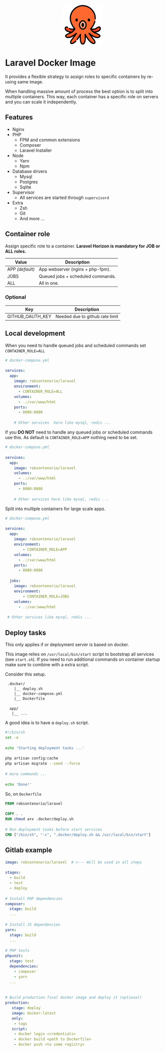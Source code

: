 <div align="center">
    <img src="octopus.png">
</div>

# Laravel Docker Image

It provides a flexible strategy to assign roles to specific containers by re-using same image.

When handling massive amount of process the best option is to split into multiple containers. This way, each container has a specific role on servers and you can scale it independently.

## Features

- Nginx
- PHP
    - FPM and common extensions
    - Composer
    - Laravel Installer    
- Node
    - Yarn
    - Npm
- Database drivers
    - Mysql 
    - Postgres 
    - Sqlite
- Supervisor
   - All services are started through `supervisord`
- Extra
   - Zsh
   - Git
   - And more ...

## Container role

Assign specific role to a container.
**Laravel Horizon is mandatory for JOB or ALL roles.**


| Value             | Description |
| ---------------   | ----------- |
| APP *(default)*   | App webserver (nginx + php-fpm).   
| JOBS              | Queued jobs + scheduled commands. 
| ALL               | All in one. 

### Optional

| Key                         | Description |
| --------------------------- | ----------- |
| GITHUB_OAUTH_KEY            | Needed due to github rate limit |


## Local development

When you need to handle queued jobs and scheduled commands set `CONTAINER_ROLE=ALL`

```yaml
# docker-compose.yml

services:
  app:
    image: robsontenorio/laravel    
    environment:
      - CONTAINER_ROLE=ALL
    volumes:
      - .:/var/www/html
    ports:
      - 8080:8080

    # Other services  here like mysql, redis ...
```

If you **DO NOT** need to handle any queued jobs or scheduled commands use this.
As default is `CONTAINER_ROLE=APP` nothing need to be set. 

```yaml
# docker-compose.yml

services:
  app:
    image: robsontenorio/laravel     
    volumes:
      - .:/var/www/html
    ports:
      - 8080:8080

    # Other services here like mysql, redis ...
```


Split into multiple containers for large scale apps.

```yaml
# docker-compose.yml

services:
  app:
    image: robsontenorio/laravel
    environment:
        - CONTAINER_ROLE=APP
    volumes:
      - .:/var/www/html
    ports:
      - 8080:8080

  jobs:
    image: robsontenorio/laravel
    environment:
        - CONTAINER_ROLE=JOBS
    volumes:
      - .:/var/www/html

 # Other services like mysql, redis ...
```

## Deploy tasks

This only applies if or deployment server is based on docker.

This image relies on `/usr/local/bin/start`  script to bootstrap all services (see `start.sh`). If you need to run additional commands on container startup make sure to combine with a extra script.

Consider this setup.

``` 
 .docker/
    |__ deploy.sh
    |__ docker-compose.yml
    |__ Dockerfile

  app/
   |__ ...
```

A good idea is to have a `deploy.sh` script. 

```bash
#!/bin/sh
set -e

echo 'Starting deployment tasks ...'

php artisan config:cache
php artisan migrate --seed --force

# more commands ...

echo 'Done!'
```

So, on `Dockerfile`

```dockerfile
FROM robsontenorio/laravel

COPY . .
RUN chmod a+x .docker/deploy.sh

# Run deployment tasks before start services
CMD ["/bin/sh", "-c", ".docker/deploy.sh && /usr/local/bin/start"] 
```

## Gitlab example

```yaml
image: robsontenorio/laravel  # <--- Will be used in all steps

stages:
  - build
  - test
  - deploy

# Install PHP dependencies
composer:  
  stage: build
  ...

# Install JS dependencies
yarn:  
  stage: build  
  ...

# PHP tests
phpunit:  
  stage: test
  dependencies:
    - composer
    - yarn    
  ...


# Build production final docker image and deploy it (optional)
production:
   stage: deploy
   image: docker:latest
   only:
    - tags
   script:
    - docker login <credentials>
    - docker build <path to Dockerfile>
    - docker push <to some registry>
```
